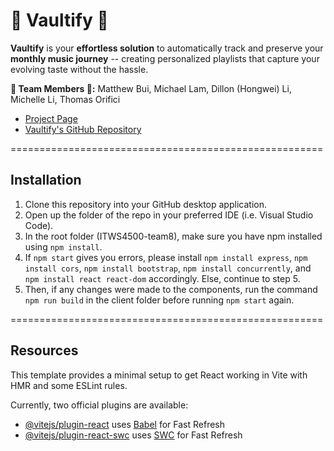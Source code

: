 # 🎵 Vaultify 🎵

**Vaultify** is your **effortless solution** to automatically track and preserve your **monthly music journey** -- creating personalized playlists that capture your evolving taste without the hassle.

**👥 Team Members 👥:** Matthew Bui, Michael Lam, Dillon (Hongwei) Li, Michelle Li, Thomas Orifici
- [Project Page](http://spotify.com/)
- [Vaultify's GitHub Repository](https://github.com/misherelle/Vaultify)

======================================================

## Installation

1. Clone this repository into your GitHub desktop application.
2. Open up the folder of the repo in your preferred IDE (i.e. Visual Studio Code).
3. In the root folder (ITWS4500-team8), make sure you have npm installed using `npm install`.
4. If `npm start` gives you errors, please install `npm install express`, `npm install cors`, `npm install bootstrap`, `npm install concurrently`, and `npm install react react-dom` accordingly. Else, continue to step 5.
5. Then, if any changes were made to the components, run the command `npm run build` in the client folder before running `npm start` again.

======================================================

## Resources

This template provides a minimal setup to get React working in Vite with HMR and some ESLint rules.

Currently, two official plugins are available:

- [@vitejs/plugin-react](https://github.com/vitejs/vite-plugin-react/blob/main/packages/plugin-react/README.md) uses [Babel](https://babeljs.io/) for Fast Refresh
- [@vitejs/plugin-react-swc](https://github.com/vitejs/vite-plugin-react-swc) uses [SWC](https://swc.rs/) for Fast Refresh
